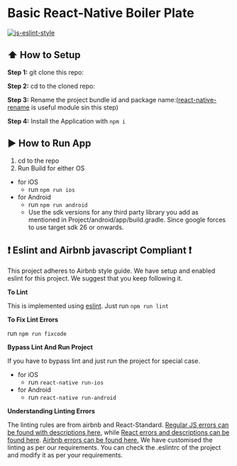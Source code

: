 # Basic React-Native Boiler Plate

[![js-eslint-style](https://img.shields.io/badge/lint%20compliance-eslint-brightgreen.svg?style=flat)](http://eslint.org/)

## :arrow_up: How to Setup

**Step 1:** git clone this repo:

**Step 2:** cd to the cloned repo:

**Step 3:** Rename the project bundle id and package name:([react-native-rename](https://github.com/junedomingo/react-native-rename) is useful module sin this step)

**Step 4:** Install the Application with `npm i`

## :arrow_forward: How to Run App

1. cd to the repo
2. Run Build for either OS

- for iOS
  - run `npm run ios`
- for Android
  - run `npm run android`
  - Use the sdk versions for any third party library you add as mentioned in Project/android/app/build.gradle. Since google forces to use target sdk 26 or onwards.

## :heavy_exclamation_mark: Eslint and Airbnb javascript Compliant :heavy_exclamation_mark:

This project adheres to Airbnb style guide. We have setup and enabled eslint for this project. We suggest that you keep following it.

**To Lint**

This is implemented using [eslint](https://eslint.org). Just run `npm run lint`

**To Fix Lint Errors**

run `npm run fixcode`

**Bypass Lint And Run Project**

If you have to bypass lint and just run the project for special case.

- for iOS
  - run `react-native run-ios`
- for Android
  - run `react-native run-android`

**Understanding Linting Errors**

The linting rules are from airbnb and React-Standard. [Regular JS errors can be found with descriptions here](http://eslint.org/docs/rules/), while [React errors and descriptions can be found here](https://github.com/yannickcr/eslint-plugin-react). [Airbnb errors can be found here.](https://github.com/airbnb/javascript)
We have customised the linting as per our requirements. You can check the .eslintrc of the project and modify it as per your requirements.
